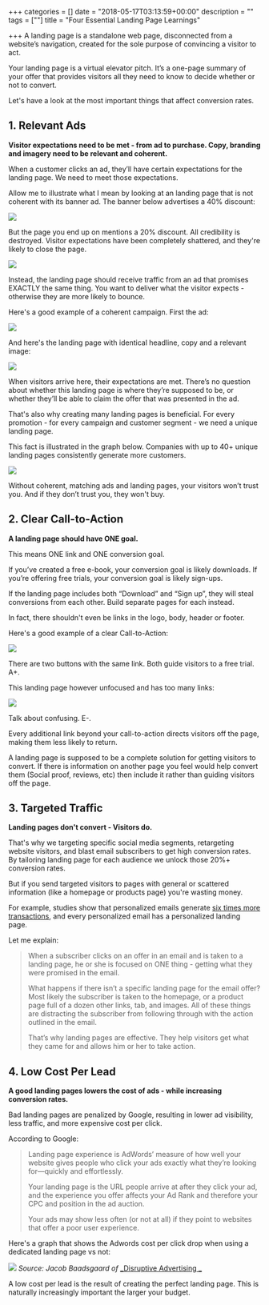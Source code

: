 +++
categories = []
date = "2018-05-17T03:13:59+00:00"
description = ""
tags = [""]
title = "Four Essential Landing Page Learnings"

+++
A landing page is a standalone web page, disconnected from a website’s navigation, created for the sole purpose of convincing a visitor to act.

Your landing page is a virtual elevator pitch. It’s a one-page summary of your offer that provides visitors all they need to know to decide whether or not to convert.

Let's have a look at the most important things that affect conversion rates.

## 1. Relevant Ads

**Visitor expectations need to be met - from ad to purchase. Copy, branding and imagery need to be relevant and coherent.**

When a customer clicks an ad, they’ll have certain expectations for the landing page. We need to meet those expectations.

Allow me to illustrate what I mean by looking at an landing page that is not coherent with its banner ad. The banner below advertises a 40% discount:

![](https://instapage.com/wp-content/uploads/2017/07/marketingprofs-message-match.png)

But the page you end up on mentions a 20% discount. All credibility is destroyed. Visitor expectations have been completely shattered, and they're likely to close the page.

![](https://instapage.com/wp-content/uploads/2017/07/marketingprofs-landing-page.png)

Instead, the landing page should receive traffic from an ad that promises EXACTLY the same thing. You want to deliver what the visitor expects - otherwise they are more likely to bounce.

Here's a good example of a coherent campaign. First the ad:

![](https://instapage.com/wp-content/uploads/2017/07/mens-health-paid-search-ad.png)

And here's the landing page with identical headline, copy and a relevant image:

![](https://instapage.com/wp-content/uploads/2017/07/mens-health-landing-page.png)

When visitors arrive here, their expectations are met. There’s no question about whether this landing page is where they’re supposed to be, or whether they’ll be able to claim the offer that was presented in the ad.

That's also why creating many landing pages is beneficial. For every promotion - for every campaign and customer segment - we need a unique landing page.

This fact is illustrated in the graph below. Companies with up to 40+ unique landing pages consistently generate more customers.

![](https://instapage.com/wp-content/uploads/2017/07/create-landing-pages.png)

Without coherent, matching ads and landing pages, your visitors won’t trust you. And if they don’t trust you, they won't buy.

## 2. Clear Call-to-Action

**A landing page should have ONE goal.**

This means ONE link and ONE conversion goal.

If you’ve created a free e-book, your conversion goal is likely downloads. If you’re offering free trials, your conversion goal is likely sign-ups.

If the landing page includes both “Download” and “Sign up”, they will steal conversions from each other. Build separate pages for each instead.

In fact, there shouldn't even be links in the logo, body, header or footer.

Here's a good example of a clear Call-to-Action:

![](https://instapage.com/wp-content/uploads/2017/07/activecampaign-email-marketing-landing-page.png)

There are two buttons with the same link. Both guide visitors to a free trial. A+.

This landing page however unfocused and has too many links:

![](https://instapage.com/wp-content/uploads/2017/07/hit-rate-solutions-landing-page.png)

Talk about confusing. E-.

Every additional link beyond your call-to-action directs visitors off the page, making them less likely to return.

A landing page is supposed to be a complete solution for getting visitors to convert. If there is information on another page you feel would help convert them (Social proof, reviews, etc) then include it rather than guiding visitors off the page.

## 3. Targeted Traffic

**Landing pages don't convert - Visitors do.**

That's why we targeting specific social media segments, retargeting website visitors, and blast email subscribers to get high conversion rates. By tailoring landing page for each audience we unlock those 20%+ conversion rates.

But if you send targeted visitors to pages with general or scattered information (like a homepage or products page) you're wasting money.

For example, studies show that personalized emails generate [six times more transactions](https://marketingland.com/study-70-brands-personalizing-emails-missing-higher-transaction-rates-revenue-73241 "Read more"), and every personalized email has a personalized landing page.

Let me explain:

> When a subscriber clicks on an offer in an email and is taken to a landing page, he or she is focused on ONE thing - getting what they were promised in the email.
>
> What happens if there isn’t a specific landing page for the email offer? Most likely the subscriber is taken to the homepage, or a product page full of a dozen other links, tab, and images. All of these things are distracting the subscriber from following through with the action outlined in the email.
>
> That’s why landing pages are effective. They help visitors get what they came for and allows him or her to take action.

## 4. Low Cost Per Lead

**A good landing pages lowers the cost of ads - while increasing conversion rates.**

Bad landing pages are penalized by Google, resulting in lower ad visibility, less traffic, and more expensive cost per click.

According to Google:

> Landing page experience is AdWords’ measure of how well your website gives people who click your ads exactly what they’re looking for—quickly and effortlessly.
>
> Your landing page is the URL people arrive at after they click your ad, and the experience you offer affects your Ad Rank and therefore your CPC and position in the ad auction.
>
> Your ads may show less often (or not at all) if they point to websites that offer a poor user experience.

Here's a graph that shows the Adwords cost per click drop when using a dedicated landing page vs not:

![](https://instapage.com/wp-content/uploads/2017/07/disruptive-advertising-cost-per-lead.jpg)
_Source: Jacob Baadsgaard of_ [_Disruptive Advertising _](https://instapage.com/blog/advertising-agency-accelerated-growth-with-landing-pages "Read more")

A low cost per lead is the result of creating the perfect landing page. This is naturally increasingly important the larger your budget.